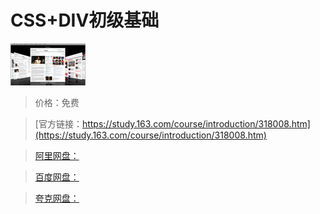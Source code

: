 # CSS+DIV初级基础

![img](../../../assets/study163/free/3389803144626654060.jpg)

> 价格：免费

> [官方链接：https://study.163.com/course/introduction/318008.htm](https://study.163.com/course/introduction/318008.htm)

> [阿里网盘：]()

> [百度网盘：]()

> [夸克网盘：]()
